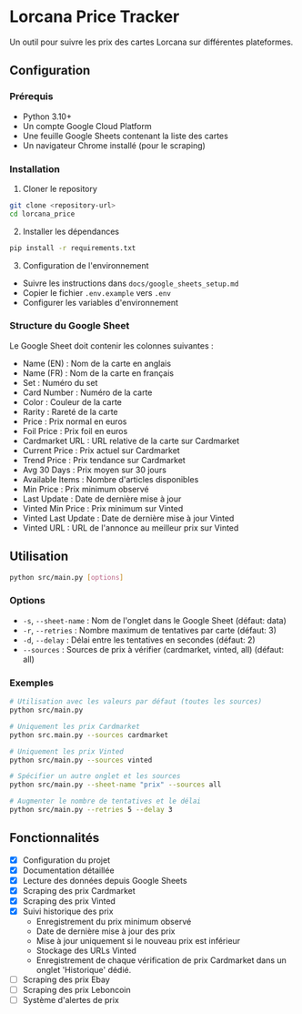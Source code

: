 # Lorcana Price Tracker

Un outil pour suivre les prix des cartes Lorcana sur différentes plateformes.

## Configuration

### Prérequis

- Python 3.10+
- Un compte Google Cloud Platform
- Une feuille Google Sheets contenant la liste des cartes
- Un navigateur Chrome installé (pour le scraping)

### Installation

1. Cloner le repository
```bash
git clone <repository-url>
cd lorcana_price
```

2. Installer les dépendances
```bash
pip install -r requirements.txt
```

3. Configuration de l'environnement
- Suivre les instructions dans `docs/google_sheets_setup.md`
- Copier le fichier `.env.example` vers `.env`
- Configurer les variables d'environnement

### Structure du Google Sheet

Le Google Sheet doit contenir les colonnes suivantes :
- Name (EN) : Nom de la carte en anglais
- Name (FR) : Nom de la carte en français
- Set : Numéro du set
- Card Number : Numéro de la carte
- Color : Couleur de la carte
- Rarity : Rareté de la carte
- Price : Prix normal en euros
- Foil Price : Prix foil en euros
- Cardmarket URL : URL relative de la carte sur Cardmarket
- Current Price : Prix actuel sur Cardmarket
- Trend Price : Prix tendance sur Cardmarket
- Avg 30 Days : Prix moyen sur 30 jours
- Available Items : Nombre d'articles disponibles
- Min Price : Prix minimum observé
- Last Update : Date de dernière mise à jour
- Vinted Min Price : Prix minimum sur Vinted
- Vinted Last Update : Date de dernière mise à jour Vinted
- Vinted URL : URL de l'annonce au meilleur prix sur Vinted

## Utilisation

```bash
python src/main.py [options]
```

### Options

- `-s`, `--sheet-name` : Nom de l'onglet dans le Google Sheet (défaut: data)
- `-r`, `--retries` : Nombre maximum de tentatives par carte (défaut: 3)
- `-d`, `--delay` : Délai entre les tentatives en secondes (défaut: 2)
- `--sources` : Sources de prix à vérifier (cardmarket, vinted, all) (défaut: all)

### Exemples

```bash
# Utilisation avec les valeurs par défaut (toutes les sources)
python src/main.py

# Uniquement les prix Cardmarket
python src.main.py --sources cardmarket

# Uniquement les prix Vinted
python src/main.py --sources vinted

# Spécifier un autre onglet et les sources
python src/main.py --sheet-name "prix" --sources all

# Augmenter le nombre de tentatives et le délai
python src/main.py --retries 5 --delay 3
```

## Fonctionnalités
- [x] Configuration du projet
- [x] Documentation détaillée
- [x] Lecture des données depuis Google Sheets
- [x] Scraping des prix Cardmarket
- [x] Scraping des prix Vinted
- [x] Suivi historique des prix
    - Enregistrement du prix minimum observé
    - Date de dernière mise à jour des prix
    - Mise à jour uniquement si le nouveau prix est inférieur
    - Stockage des URLs Vinted
    - Enregistrement de chaque vérification de prix Cardmarket dans un onglet 'Historique' dédié.
- [ ] Scraping des prix Ebay
- [ ] Scraping des prix Leboncoin
- [ ] Système d'alertes de prix
